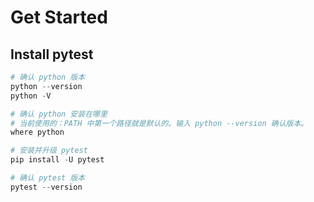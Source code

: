 # Get Started
## Install pytest
```python
# 确认 python 版本
python --version
python -V

# 确认 python 安装在哪里
# 当前使用的：PATH 中第一个路径就是默认的。输入 python --version 确认版本。
where python
```

```python
# 安装并升级 pytest
pip install -U pytest

# 确认 pytest 版本
pytest --version
```